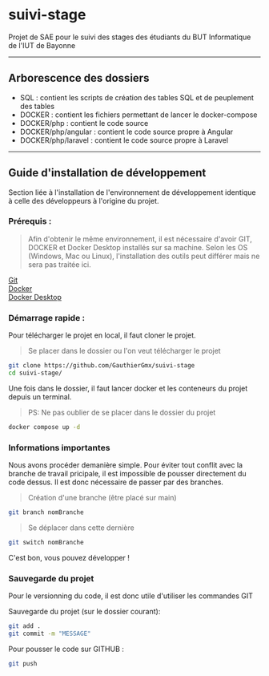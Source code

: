# suivi-stage
Projet de SAE pour le suivi des stages des étudiants du BUT Informatique de l'IUT de Bayonne

---
## Arborescence des dossiers
* SQL : contient les scripts de création des tables SQL et de peuplement des tables
* DOCKER : contient les fichiers permettant de lancer le docker-compose
* DOCKER/php : contient le code source
* DOCKER/php/angular : contient le code source propre à Angular
* DOCKER/php/laravel : contient le code source propre à Laravel


---
## Guide d'installation de développement

Section liée à l'installation de l'environnement de développement identique à celle des développeurs à l'origine du projet.  

### Prérequis :

> Afin d'obtenir le même environnement, il est nécessaire d'avoir GIT, DOCKER et Docker Desktop installés sur sa machine. Selon les OS (Windows, Mac ou Linux), l'installation des outils peut différer mais ne sera pas traitée ici.

[Git](https://git-scm.com/downloads)  
[Docker](https://docs.docker.com/get-started/get-docker/)  
[Docker Desktop](https://www.docker.com/products/docker-desktop/)  

### Démarrage rapide :

Pour télécharger le projet en local, il faut cloner le projet. 

> Se placer dans le dossier ou l'on veut télécharger le projet

```bash
git clone https://github.com/GauthierGmx/suivi-stage
cd suivi-stage/
```

Une fois dans le dossier, il faut lancer docker et les conteneurs du projet depuis un terminal. 

> PS: Ne pas oublier de se placer dans le dossier du projet

```bash
docker compose up -d
```


### Informations importantes

Nous avons procéder demanière simple. Pour éviter tout conflit avec la branche de travail pricipale, il est impossible de pousser directement du code dessus. Il est donc nécessaire de passer par des branches. 

> Création d'une branche (être placé sur main)

```bash
git branch nomBranche
```

> Se déplacer dans cette dernière

```bash
git switch nomBranche
```

C'est bon, vous pouvez développer ! 

### Sauvegarde du projet 

Pour le versionning du code, il est donc utile d'utiliser les commandes GIT

Sauvegarde du projet (sur le dossier courant): 

```bash
git add .
git commit -m "MESSAGE"
```

Pour pousser le code sur GITHUB : 

```bash
git push
```